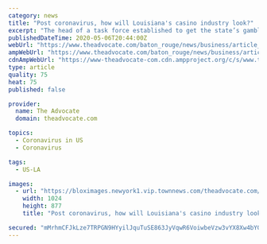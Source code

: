 ```yaml
---
category: news
title: "Post coronavirus, how will Louisiana's casino industry look?"
excerpt: "The head of a task force established to get the state’s gambling industry operating after the coronavirus pandemic ends said Louisiana’s casinos “may look very different three years from now.”"
publishedDateTime: 2020-05-06T20:44:00Z
webUrl: "https://www.theadvocate.com/baton_rouge/news/business/article_7028b45c-8fda-11ea-8104-0357bc3aef3f.html"
ampWebUrl: "https://www.theadvocate.com/baton_rouge/news/business/article_7028b45c-8fda-11ea-8104-0357bc3aef3f.amp.html"
cdnAmpWebUrl: "https://www-theadvocate-com.cdn.ampproject.org/c/s/www.theadvocate.com/baton_rouge/news/business/article_7028b45c-8fda-11ea-8104-0357bc3aef3f.amp.html"
type: article
quality: 75
heat: 75
published: false

provider:
  name: The Advocate
  domain: theadvocate.com

topics:
  - Coronavirus in US
  - Coronavirus

tags:
  - US-LA

images:
  - url: "https://bloximages.newyork1.vip.townnews.com/theadvocate.com/content/tncms/assets/v3/editorial/8/f2/8f21c315-919b-5219-9e32-8faee4240fec/5d8d6e5c73235.image.jpg?crop=1128%2C966%2C19%2C655&resize=1024%2C877&order=crop%2Cresize"
    width: 1024
    height: 877
    title: "Post coronavirus, how will Louisiana's casino industry look?"

secured: "mMrhmCFJkLze7TRPGN9HYyilJquTuSE863JyVqwR6VoiwbeVzw3vYX8Xw4bYGCO8cZqAvkICNRU5Bg+Dll4A6LxyprrQ+HwERqlS0fhibl0tJqfS9qAZVlYf+J36599xksBFDQTzONDa06PhBZLYq91vRjO/nE0VCYbbAqqrqazqUDpLzQamyJuLDiA5UgKHhvaoIK1xqhC4ntaucixY1PgMDqZdt1vMKgZAzfUxDrY5lcB8wFYOXMK/VDMo1XLYNGL5Wu4hJSiYiJqIpFTV6E9ipAr+SYr5SoZTgNEpTFnGtwFrV41Mdq8oyHiW8U3W0L9Bt2wNA8YBZxfY6LVmVPU8bfBJ1AVbTccKSvXkbWtxhl+Vfio1jKXjOTv4WzuEdoQPP2EPH8vNkSv3W5hSq4yX6AXjU2IJc3Ieb908V41rJQrnqQDquYiw0WvzuHxrO5zz2HkGq+RHd2bfF2T6T82XhjJnXifD4Xu2F5efpNM=;noO2Lu/4zuqcvs7DBZMHaw=="
---
```


